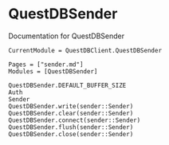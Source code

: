 # QuestDBSender

Documentation for QuestDBSender

```@meta
CurrentModule = QuestDBClient.QuestDBSender
```

```@index
Pages = ["sender.md"]
Modules = [QuestDBSender]
```

```@docs
QuestDBSender.DEFAULT_BUFFER_SIZE
Auth
Sender
QuestDBSender.write(sender::Sender)
QuestDBSender.clear(sender::Sender)
QuestDBSender.connect(sender::Sender)
QuestDBSender.flush(sender::Sender)
QuestDBSender.close(sender::Sender)
```

